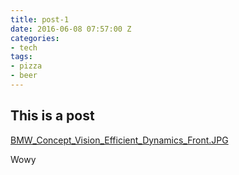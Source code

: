 ```yaml
---
title: post-1
date: 2016-06-08 07:57:00 Z
categories:
- tech
tags:
- pizza
- beer
---
```


## This is a post
[BMW_Concept_Vision_Efficient_Dynamics_Front.JPG](/uploads/BMW_Concept_Vision_Efficient_Dynamics_Front.JPG)

Wowy